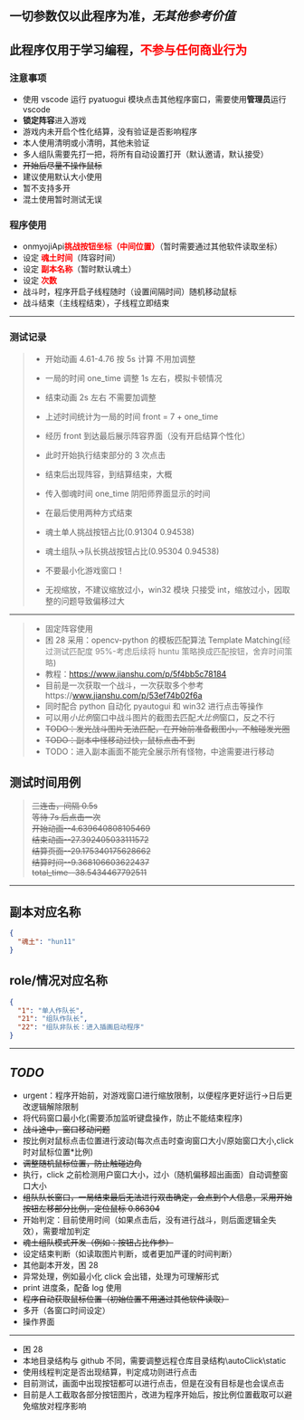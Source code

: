 ## 一切参数仅以此程序为准，_无其他参考价值_

## 此程序仅用于学习编程，<font color=red>**不参与任何商业行为**</font>

### 注意事项

- 使用 vscode 运行 pyatuogui 模块点击其他程序窗口，需要使用**管理员**运行 vscode
- **锁定阵容**进入游戏
- 游戏内未开启个性化结算，没有验证是否影响程序
- 本人使用清明或小清明，其他未验证
- 多人组队需要先打一把，将所有自动设置打开（默认邀请，默认接受）
- ~~开始后尽量不操作鼠标~~
- 建议使用默认大小使用
- 暂不支持多开
- 混土使用暂时测试无误

### 程序使用

- onmyojiApi<font color=red>**挑战按钮坐标（中间位置）**</font>（暂时需要通过其他软件读取坐标）
- 设定 <font color=red>**魂土时间**</font>（阵容时间）
- 设定 <font color=red>**副本名称**</font>（暂时默认魂土）
- 设定 <font color=red>**次数**</font>
- 战斗时，程序开启子线程随时（设置间隔时间）随机移动鼠标
- 战斗结束（主线程结束），子线程立即结束

---

### 测试记录

> - 开始动画 4.61-4.76 按 5s 计算 不用加调整
> - 一局的时间 one_time 调整 1s 左右，模拟卡顿情况
> - 结束动画 2s 左右 不需要加调整
> - 上述时间统计为一局的时间 front = 7 + one_time
> - 经历 front 到达最后展示阵容界面（没有开启结算个性化）
> - 此时开始执行结束部分的 3 次点击
> - 结束后出现阵容，到结算结束，大概
> - 传入御魂时间 one_time 阴阳师界面显示的时间
> - 在最后使用两种方式结束
>
> - 魂土单人挑战按钮占比(0.91304 0.94538)
> - 魂土组队->队长挑战按钮占比(0.95304 0.94538)
> - 不要最小化游戏窗口！
> - 无视缩放，不建议缩放过小，win32 模块 只接受 int，缩放过小，因取整的问题导致偏移过大

---

> - 固定阵容使用
> - 困 28 采用：opencv-python 的模板匹配算法 Template Matching(<font color='gray'>经过测试匹配度 95%-考虑后续将 huntu 策略换成匹配按钮，舍弃时间策略</font>)
> - 教程：https://www.jianshu.com/p/5f4bb5c78184
> - 目前是一次获取一个战斗，一次获取多个参考https://www.jianshu.com/p/53ef74b02f6a
> - 同时配合 python 自动化 pyautogui 和 win32 进行点击等操作
> - 可以用*小比例*窗口中战斗图片的截图去匹配*大比例*窗口，反之不行
> - ~~TODO：发光战斗图片无法匹配，在开始前准备截图小，不触碰发光圈~~
> - ~~TODO：副本中怪移动过快，鼠标点击不到~~
> - TODO：进入副本画面不能完全展示所有怪物，中途需要进行移动

## 测试时间用例

> ~~三连击，间隔 0.5s~~  
> ~~等待 7s 后点击一次~~  
> ~~开始动画--4.639640808105469~~  
> ~~结束动画--27.392405033111572~~  
> ~~结算页面--29.175340175628662~~  
> ~~结算时间--9.368106603622437~~  
> ~~total_time--38.5434467792511~~

---

## 副本对应名称

```json
{
  "魂土": "hun11"
}
```

## role/情况对应名称

```json
{
  "1": "单人作队长",
  "21": "组队作队长",
  "22": "组队非队长：进入插画启动程序"
}
```

---

## _*TODO*_

- urgent：程序开始前，对游戏窗口进行缩放限制，以便程序更好运行->日后更改逻辑解除限制
- 将代码窗口最小化(需要添加监听键盘操作，防止不能结束程序)
- ~~战斗途中，窗口移动问题~~
- 按比例对鼠标点击位置进行波动(每次点击时查询窗口大小/原始窗口大小,click 时对鼠标位置\*比例)
- ~~调整随机鼠标位置，防止触碰边角~~
- 执行，click 之前检测用户窗口大小，过小（随机偏移超出画面）自动调整窗口大小
- ~~组队队长窗口，一局结束最后无法进行双击确定，会点到个人信息，采用开始按钮左移部分比例，定位鼠标 0.86304~~
- 开始判定：目前使用时间（如果点击后，没有进行战斗，则后面逻辑全失效），需要增加判定
- ~~魂土组队模式开发（例如：按钮占比作参）~~
- 设定结束判断（如读取图片判断，或者更加严谨的时间判断）
- 其他副本开发，困 28
- 异常处理，例如最小化 click 会出错，处理为可理解形式
- print 进度条，配备 log 使用
- ~~程序自动获取鼠标位置（初始位置不用通过其他软件读取）~~
- 多开（各窗口时间设定）
- 操作界面

---

- 困 28
- 本地目录结构与 github 不同，需要调整远程仓库目录结构\\autoClick\\static
- 使用线程判定是否出现结算，判定成功则进行点击
- 目前测试，画面中出现按钮都可以进行点击，但是在没有目标是也会误点击
- 目前是人工截取各部分按钮图片，改进为程序开始后，按比例位置截取可以避免缩放对程序影响
